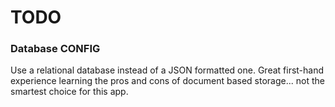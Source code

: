 # TODO

### Database CONFIG
Use a relational database instead of a JSON formatted one.
Great first-hand experience learning the pros and cons of document based storage... not the smartest choice for this app.